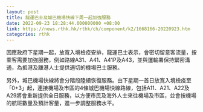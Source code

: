 ```yaml
---
layout: post
title: 龍運巴士及城巴機場快線下周一起加強服務
date: 2022-09-23 18:28:44.000000000 +08:00
link: https://news.rthk.hk/rthk/ch/component/k2/1668166-20220923.htm
categories: rthk
---
```


因應政府下星期一起，放寬入境檢疫安排，龍運巴士表示，會密切留意客流量，按乘客需要加強服務，例如路線A31、A41、A41P及A43，並與運輸署保持緊密溝通，為抵港及離港人士提供適切的機場巴士服務。

另外，城巴機場快線將會分階段陸續恢復服務。由下星期一首日放寬入境檢疫至「0+3」起，連接機場及市區的4條城巴機場快線路線，包括A11、A21、A22及A29將會重新提供全日服務，以方便市民及海外人士來往機場及市區，並會按機場的航班數量及預計客量，進一步調整服務水平。
